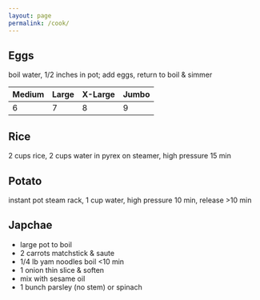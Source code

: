 ```yaml
---
layout: page
permalink: /cook/
---
```


Eggs
----
boil water, 1/2 inches in pot; add eggs, return to boil & simmer

| Medium | Large | X-Large | Jumbo |
| ------ | ----- | ------- | ----- |
| 6 | 7 | 8 | 9 |

Rice
----
2 cups rice, 2 cups water in pyrex on steamer, high pressure 15 min

Potato
------
instant pot steam rack, 1 cup water, high pressure 10 min, release >10 min

Japchae
-------
- large pot to boil
- 2 carrots matchstick & saute
- 1/4 lb yam noodles boil <10 min
- 1 onion thin slice & soften
- mix with sesame oil
- 1 bunch parsley (no stem) or spinach
